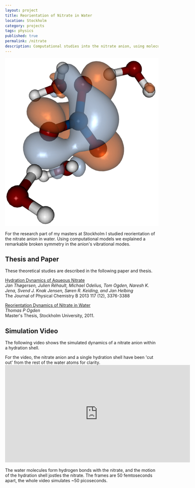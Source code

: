 ```yaml
---
layout: project
title: Reorientation of Nitrate in Water
location: Stockholm
category: projects
tags: physics
published: true
permalink: /nitrate
description: Computational studies into the nitrate anion, using molecular dynamics simulations and computational chemistry calculations.
---
```

            
<img class="side" src="/png/nitrate-orbitals.png" />

For the research part of my masters at Stockholm I studied reorientation of the nitrate anion in water. Using computational models we explained a remarkable broken symmetry in the anion's vibrational modes.

## Thesis and Paper

These theoretical studies are described in the following paper and thesis.

[Hydration Dynamics of Aqueous Nitrate](http://pubs.acs.org/doi/full/10.1021/jp310090u)  
_Jan Thøgersen, Julien Réhault, Michael Odelius, Tom Ogden, Naresh K. Jena, Svend J. Knak Jensen, Søren R. Keiding, and Jan Helbing_  
The Journal of Physical Chemistry B 2013 117 (12), 3376-3388

[Reorientation Dynamics of Nitrate in Water](/docs/reorientation-dynamics-of-nitrate-in-water.pdf)  
_Thomas P Ogden_  
Master's Thesis, Stockholm University, 2011.

## Simulation Video

The following video shows the simulated dynamics of a nitrate anion within a hydration shell.

<aside>For the video, the nitrate anion and a single hydration shell have been 'cut out' from the rest of the water atoms for clarity.</aside>

<div><iframe src="http://player.vimeo.com/video/23968128" width="608" height="320" frameborder="0"> </iframe></div>

The water molecules form hydrogen bonds with the nitrate, and the motion of the hydration shell jostles the nitrate. The frames are 50 femtoseconds apart, the whole video simulates ~50 picoseconds.
